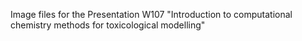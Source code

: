 Image files for the Presentation W107 "Introduction to computational chemistry methods for toxicological modelling"
